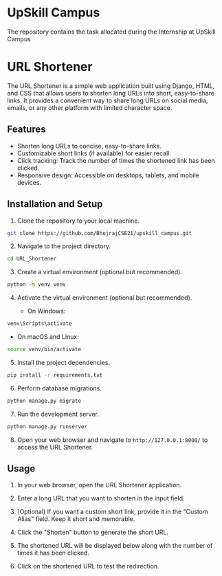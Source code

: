 # UpSkill Campus
The repository contains the task allocated during the Internship at UpSkill Campus

# URL Shortener

The URL Shortener is a simple web application built using Django, HTML, and CSS that allows users to shorten long URLs into short, easy-to-share links. It provides a convenient way to share long URLs on social media, emails, or any other platform with limited character space.

## Features

- Shorten long URLs to concise, easy-to-share links.
- Customizable short links (if available) for easier recall.
- Click tracking: Track the number of times the shortened link has been clicked.
- Responsive design: Accessible on desktops, tablets, and mobile devices.

## Installation and Setup

1. Clone the repository to your local machine.

```bash
git clone https://github.com/BhojrajCSE21/upskill_campus.git
```

2. Navigate to the project directory.

```bash
cd URL_Shortener
```

3. Create a virtual environment (optional but recommended).

```bash
python -m venv venv
```

4. Activate the virtual environment (optional but recommended).

   - On Windows:

```bash
venv\Scripts\activate
```

   - On macOS and Linux:

```bash
source venv/bin/activate
```

5. Install the project dependencies.

```bash
pip install -r requirements.txt
```

6. Perform database migrations.

```bash
python manage.py migrate
```

7. Run the development server.

```bash
python manage.py runserver
```

8. Open your web browser and navigate to `http://127.0.0.1:8000/` to access the URL Shortener.

## Usage

1. In your web browser, open the URL Shortener application.

2. Enter a long URL that you want to shorten in the input field.

3. (Optional) If you want a custom short link, provide it in the "Custom Alias" field. Keep it short and memorable.

4. Click the "Shorten" button to generate the short URL.

5. The shortened URL will be displayed below along with the number of times it has been clicked.

6. Click on the shortened URL to test the redirection.


